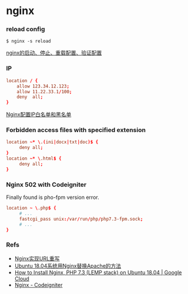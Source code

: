 # nginx

### reload config

`$ nginx -s reload`

[nginx的启动、停止、重载配置、验证配置](https://www.cnblogs.com/sea-stream/p/10201195.html)

### IP

```conf
location / {
    allow 123.34.12.123;
    allow 11.22.33.1/100;
    deny  all;
}
```

[Nginx配置IP白名单和黑名单](https://www.cnblogs.com/xiaozong/p/5683638.html)


### Forbidden access files with specified extension

```conf
location ~* \.(ini|docx|txt|doc)$ { 
     deny all;
} 
location ~* \.html$ {
     deny all;
}
```

### Nginx 502 with Codeigniter

Finally found is pho-fpm version error.

```conf
location ~ \.php$ {
     # ...
     fastcgi_pass unix:/var/run/php/php7.3-fpm.sock;
     # ...
}
```

### Refs

- [Nginx实现URL重写](https://www.cnblogs.com/dalaoyang/p/10264919.html)
- [Ubuntu 18.04系统用Nginx替换Apache的方法](https://www.laozuo.org/14171.html)
- [How to Install Nginx, PHP 7.3 (LEMP stack) on Ubuntu 18.04 | Google Cloud](https://www.cloudbooklet.com/how-to-install-nginx-php-7-3-lemp-stack-on-ubuntu-18-04-google-cloud/)
- [Nginx - Codeigniter](https://www.nginx.com/resources/wiki/start/topics/recipes/codeigniter/)